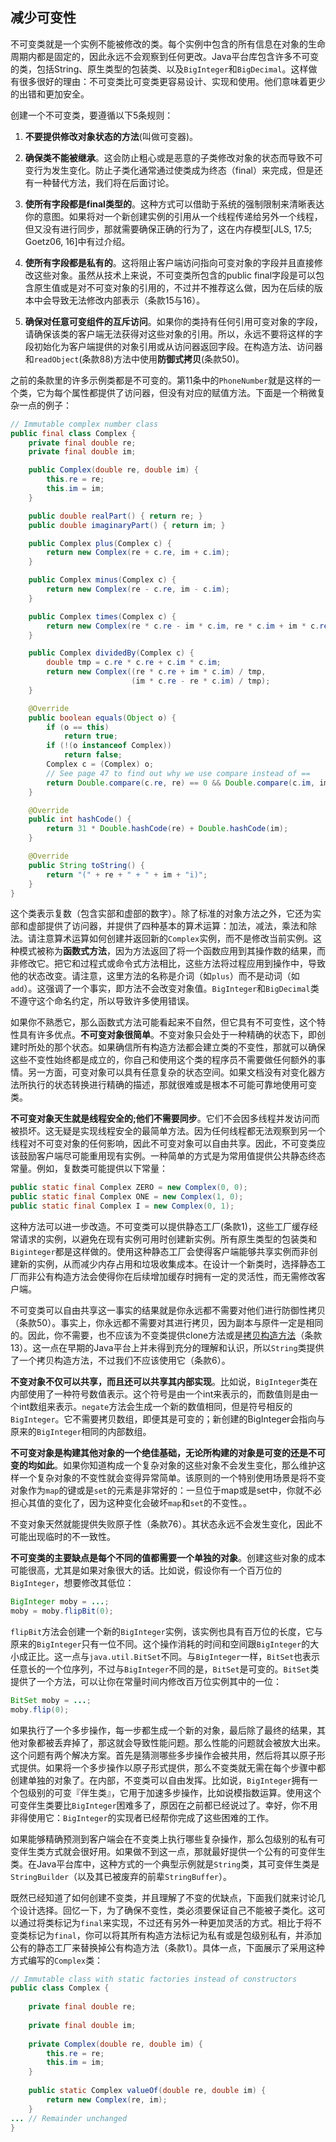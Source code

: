 ## 减少可变性

不可变类就是一个实例不能被修改的类。每个实例中包含的所有信息在对象的生命周期内都是固定的，因此永远不会观察到任何更改。Java平台库包含许多不可变的类，包括String、原生类型的包装类、以及`BigInteger`和`BigDecimal`。这样做有很多很好的理由：不可变类比可变类更容易设计、实现和使用。他们意味着更少的出错和更加安全。

创建一个不可变类，要遵循以下5条规则：

1. **不要提供修改对象状态的方法**\(叫做可变器\)。

2. **确保类不能被继承**。这会防止粗心或是恶意的子类修改对象的状态而导致不可变行为发生变化。防止子类化通常通过使类成为终态（final）来完成，但是还有一种替代方法，我们将在后面讨论。

3. **使所有字段都是final类型的**。这种方式可以借助于系统的强制限制来清晰表达你的意图。如果将对一个新创建实例的引用从一个线程传递给另外一个线程，但又没有进行同步，那就需要确保正确的行为了，这在内存模型\[JLS, 17.5; Goetz06, 16\]中有过介绍。

4. **使所有字段都是私有的**。这将阻止客户端访问指向可变对象的字段并且直接修改这些对象。虽然从技术上来说，不可变类所包含的public final字段是可以包含原生值或是对不可变对象的引用的，不过并不推荐这么做，因为在后续的版本中会导致无法修改内部表示（条款15与16）。

5. **确保对任意可变组件的互斥访问**。如果你的类持有任何引用可变对象的字段，请确保该类的客户端无法获得对这些对象的引用。所以，永远不要将这样的字段初始化为客户端提供的对象引用或从访问器返回字段。在构造方法、访问器和`readObject`\(条款88\)方法中使用**防御式拷贝**\(条款50\)。

之前的条款里的许多示例类都是不可变的。第11条中的`PhoneNumber`就是这样的一个类，它为每个属性都提供了访问器，但没有对应的赋值方法。下面是一个稍微复杂一点的例子：

```java
// Immutable complex number class
public final class Complex {
    private final double re;
    private final double im;

    public Complex(double re, double im) {
        this.re = re;
        this.im = im;
    }

    public double realPart() { return re; }
    public double imaginaryPart() { return im; }

    public Complex plus(Complex c) {
        return new Complex(re + c.re, im + c.im);
    }

    public Complex minus(Complex c) {
        return new Complex(re - c.re, im - c.im);
    }

    public Complex times(Complex c) {
        return new Complex(re * c.re - im * c.im, re * c.im + im * c.re);
    }

    public Complex dividedBy(Complex c) {
        double tmp = c.re * c.re + c.im * c.im;
        return new Complex((re * c.re + im * c.im) / tmp,
                           (im * c.re - re * c.im) / tmp);
    }

    @Override 
    public boolean equals(Object o) {
        if (o == this)
            return true;
        if (!(o instanceof Complex))
            return false;
        Complex c = (Complex) o;
        // See page 47 to find out why we use compare instead of ==
        return Double.compare(c.re, re) == 0 && Double.compare(c.im, im) == 0;
    }

    @Override 
    public int hashCode() {
        return 31 * Double.hashCode(re) + Double.hashCode(im);
    }

    @Override 
    public String toString() {
        return "(" + re + " + " + im + "i)";
    }
}
```

这个类表示复数（包含实部和虚部的数字）。除了标准的对象方法之外，它还为实部和虚部提供了访问器，并提供了四种基本的算术运算：加法，减法，乘法和除法。请注意算术运算如何创建并返回新的`Complex`实例，而不是修改当前实例。这种模式被称为**函数式方法**，因为方法返回了将一个函数应用到其操作数的结果，而非修改它。把它和过程式或命令式方法相比，这些方法将过程应用到操作中，导致他的状态改变。请注意，这里方法的名称是介词（如`plus`）而不是动词（如`add`）。这强调了一个事实，即方法不会改变对象值。`BigInteger`和`BigDecimal`类不遵守这个命名约定，所以导致许多使用错误。

如果你不熟悉它，那么函数式方法可能看起来不自然，但它具有不可变性，这个特性具有许多优点。**不可变对象很简单**。不变对象只会处于一种精确的状态下，即创建时所处的那个状态。如果确信所有构造方法都会建立类的不变性，那就可以确保这些不变性始终都是成立的，你自己和使用这个类的程序员不需要做任何额外的事情。另一方面，可变对象可以具有任意复杂的状态空间。如果文档没有对变化器方法所执行的状态转换进行精确的描述，那就很难或是根本不可能可靠地使用可变类。

**不可变对象天生就是线程安全的;他们不需要同步**。它们不会因多线程并发访问而被损坏。这无疑是实现线程安全的最简单方法。因为任何线程都无法观察到另一个线程对不可变对象的任何影响，因此不可变对象可以自由共享。因此，不可变类应该鼓励客户端尽可能重用现有实例。一种简单的方式是为常用值提供公共静态终态常量。例如，复数类可能提供以下常量：

```java
public static final Complex ZERO = new Complex(0, 0);
public static final Complex ONE = new Complex(1, 0);
public static final Complex I = new Complex(0, 1);
```

这种方法可以进一步改造。不可变类可以提供静态工厂\(条款1\)，这些工厂缓存经常请求的实例，以避免在现有实例可用时创建新实例。所有原生类型的包装类和`Biginteger`都是这样做的。使用这种静态工厂会使得客户端能够共享实例而非创建新的实例，从而减少内存占用和垃圾收集成本。在设计一个新类时，选择静态工厂而非公有构造方法会使得你在后续增加缓存时拥有一定的灵活性，而无需修改客户端。

不可变类可以自由共享这一事实的结果就是你永远都不需要对他们进行防御性拷贝（条款50）。事实上，你永远都不需要对其进行拷贝，因为副本与原件一定是相同的。因此，你不需要，也不应该为不变类提供clone方法或是[拷贝构造方法](https://blog.csdn.net/ab113/article/details/73332096)（条款13）。这一点在早期的Java平台上并未得到充分的理解和认识，所以`String`类提供了一个拷贝构造方法，不过我们不应该使用它（条款6）。

**不变对象不仅可以共享，而且还可以共享其内部实现**。比如说，`BigInteger`类在内部使用了一种符号数值表示。这个符号是由一个int来表示的，而数值则是由一个int数组来表示。`negate`方法会生成一个新的数值相同，但是符号相反的`BigInteger`。它不需要拷贝数组，即便其是可变的；新创建的BigInteger会指向与原来的`BigInteger`相同的内部数组。

**不可变对象是构建其他对象的一个绝佳基础，无论所构建的对象是可变的还是不可变的均如此**。如果你知道构成一个复杂对象的这些对象不会发生变化，那么维护这样一个复杂对象的不变性就会变得异常简单。该原则的一个特别使用场景是将不变对象作为`map`的键或是`set`的元素是非常好的：一旦位于map或是set中，你就不必担心其值的变化了，因为这种变化会破坏`map`和`set`的不变性。。

不变对象天然就能提供失败原子性（条款76）。其状态永远不会发生变化，因此不可能出现临时的不一致性。

**不可变类的主要缺点是每个不同的值都需要一个单独的对象**。创建这些对象的成本可能很高，尤其是如果对象很大的话。比如说，假设你有一个百万位的`BigInteger`，想要修改其低位：

```java
BigInteger moby = ...;
moby = moby.flipBit(0);
```

`flipBit`方法会创建一个新的`BigInteger`实例，该实例也具有百万位的长度，它与原来的`BigInteger`只有一位不同。这个操作消耗的时间和空间跟`BigInteger`的大小成正比。这一点与`java.util.BitSet`不同。与`BigInteger`一样，`BitSet`也表示任意长的一个位序列，不过与`BigInteger`不同的是，`BitSet`是可变的。`BitSet`类提供了一个方法，可以让你在常量时间内修改百万位实例其中的一位：

```java
BitSet moby = ...;
moby.flip(0);
```

如果执行了一个多步操作，每一步都生成一个新的对象，最后除了最终的结果，其他对象都被丢弃掉了，那这就会导致性能问题。那么性能的问题就会被放大出来。这个问题有两个解决方案。首先是猜测哪些多步操作会被共用，然后将其以原子形式提供。如果将一个多步操作以原子形式提供，那么不变类就无需在每个步骤中都创建单独的对象了。在内部，不变类可以自由发挥。比如说，`BigInteger`拥有一个包级别的可变『伴生类』，它用于加速多步操作，比如说模指数运算。使用这个可变伴生类要比`BigInteger`困难多了，原因在之前都已经说过了。幸好，你不用非得使用它：`BigInteger`的实现者已经帮你完成了这些困难的工作。

如果能够精确预测到客户端会在不变类上执行哪些复杂操作，那么包级别的私有可变伴生类方式就会很好用。如果做不到这一点，那就最好提供一个公有的可变伴生类。在Java平台库中，这种方式的一个典型示例就是`String`类，其可变伴生类是`StringBuilder`（以及其已被废弃的前辈`StringBuffer`）。

既然已经知道了如何创建不变类，并且理解了不变的优缺点，下面我们就来讨论几个设计选择。回忆一下，为了确保不变性，类必须要保证自己不能被子类化。这可以通过将类标记为`final`来实现，不过还有另外一种更加灵活的方式。相比于将不变类标记为`final`，你可以将其所有构造方法标记为私有或是包级别私有，并添加公有的静态工厂来替换掉公有构造方法（条款1）。具体一点，下面展示了采用这种方式编写的`Complex`类：

```java
// Immutable class with static factories instead of constructors
public class Complex {
    
	private final double re;
    
	private final double im;
    
	private Complex(double re, double im) {
		this.re = re;
		this.im = im;
	}
    
	public static Complex valueOf(double re, double im) {
		return new Complex(re, im);
	}
... // Remainder unchanged
}
```

